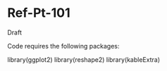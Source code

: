 # Ref-Pt-101

Draft

Code requires the following packages:

library(ggplot2)
library(reshape2)
library(kableExtra)
